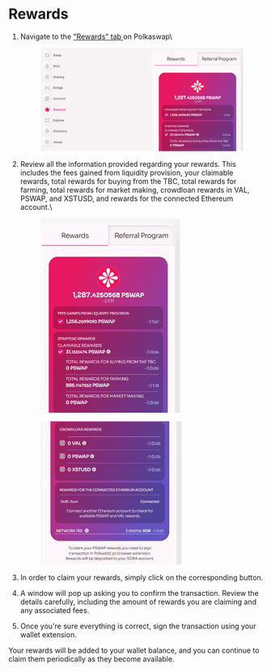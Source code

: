 # Rewards

1.  Navigate to the ["Rewards" tab ](https://polkaswap.io/#/rewards/)on Polkaswap\


    <figure><img src="../../.gitbook/assets/image (42).png" alt="" width="563"><figcaption></figcaption></figure>
2.  Review all the information provided regarding your rewards. This includes the fees gained from liquidity provision, your claimable rewards, total rewards for buying from the TBC, total rewards for farming, total rewards for market making, crowdloan rewards in VAL, PSWAP, and XSTUSD, and rewards for the connected Ethereum account.\


    <figure><img src="../../.gitbook/assets/image (40).png" alt="" width="275"><figcaption></figcaption></figure>

    <figure><img src="../../.gitbook/assets/image (60).png" alt="" width="278"><figcaption></figcaption></figure>
3. In order to claim your rewards, simply click on the corresponding button.
4. A window will pop up asking you to confirm the transaction. Review the details carefully, including the amount of rewards you are claiming and any associated fees.
5.  Once you're sure everything is correct, sign the transaction using your wallet extension.



Your rewards will be added to your wallet balance, and you can continue to claim them periodically as they become available.
